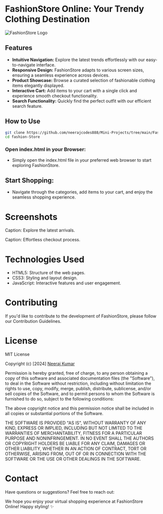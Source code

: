 # FashionStore Online: Your Trendy Clothing Destination

![FashionStore Logo](link-to-your-logo.png)

## Features

- **Intuitive Navigation:** Explore the latest trends effortlessly with our easy-to-navigate interface.
- **Responsive Design:** FashionStore adapts to various screen sizes, ensuring a seamless experience across devices.
- **Product Showcase:** Browse a curated selection of fashionable clothing items elegantly displayed.
- **Interactive Cart:** Add items to your cart with a single click and experience smooth checkout functionality.
- **Search Functionality:** Quickly find the perfect outfit with our efficient search feature.

## How to Use

```bash
git clone https://github.com/neerajcodes888/Mini-Projects/tree/main/Fashion-Store.git
cd fashion-Store

```

### Open index.html in your Browser:
- Simply open the index.html file in your preferred web browser to start exploring FashionStore.

## Start Shopping:
- Navigate through the categories, add items to your cart, and enjoy the seamless shopping experience.

# Screenshots

Caption: Explore the latest arrivals.


Caption: Effortless checkout process.

# Technologies Used
- HTML5: Structure of the web pages.
- CSS3: Styling and layout design.
- JavaScript: Interactive features and user engagement.
# Contributing
If you'd like to contribute to the development of FashionStore, please follow our Contribution Guidelines.

# License
MIT License

Copyright (c) [2024] [Neeraj Kumar](https://www.linkedin.com/in/neeraj-kumar-9a75811a2/)

Permission is hereby granted, free of charge, to any person obtaining a copy
of this software and associated documentation files (the "Software"), to deal
in the Software without restriction, including without limitation the rights
to use, copy, modify, merge, publish, distribute, sublicense, and/or sell
copies of the Software, and to permit persons to whom the Software is
furnished to do so, subject to the following conditions:

The above copyright notice and this permission notice shall be included in all
copies or substantial portions of the Software.

THE SOFTWARE IS PROVIDED "AS IS", WITHOUT WARRANTY OF ANY KIND, EXPRESS OR
IMPLIED, INCLUDING BUT NOT LIMITED TO THE WARRANTIES OF MERCHANTABILITY,
FITNESS FOR A PARTICULAR PURPOSE AND NONINFRINGEMENT. IN NO EVENT SHALL THE
AUTHORS OR COPYRIGHT HOLDERS BE LIABLE FOR ANY CLAIM, DAMAGES OR OTHER
LIABILITY, WHETHER IN AN ACTION OF CONTRACT, TORT OR OTHERWISE, ARISING FROM,
OUT OF OR IN CONNECTION WITH THE SOFTWARE OR THE USE OR OTHER DEALINGS IN THE
SOFTWARE.


# Contact
Have questions or suggestions? Feel free to reach out:


We hope you enjoy your virtual shopping experience at FashionStore Online! Happy styling! ✨
